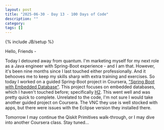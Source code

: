 ```yaml
---
layout: post
title: "2025-06-30 - Day 13 - 100 Days of Code"
description: ""
category: 
tags: []
---
```

{% include JB/setup %}

Hello, Friends -

Today I detoured away from quantum. I'm marketing myself for my next role as a Java engineer with Spring-Boot experience - and I am that. However, it's been nine months since I last touched either professionally. And it behooves me to keep my skills sharp with extra training and exercises. So today I worked on a guided Spring-Boot project in Coursera, ["Spring Boot with Embedded Database"](https://www.coursera.org/programs/vts-learning-program-nvi2e/projects/spring-boot-embedded-db). This project focuses on embedded databases, which I haven't touched before; specifically [H2](https://h2database.com/). This went well and was pretty quick to complete. Unrelated to the code, I'm not sure I would take another guided project on Coursera. The VNC they use is well stocked with apps, but there were issues with the Eclipse version they installed there.

Tomorrow I may continue the Qiskit Primitives walk-through, or I may dive into another Coursera class. Stay tuned...
